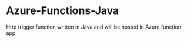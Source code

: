 # Azure-Functions-Java
Http trigger function written in Java and will be hosted in Azure function app.
